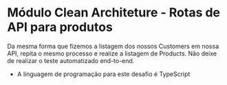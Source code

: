# Módulo Clean Architeture - Rotas de API para produtos

Da mesma forma que fizemos a listagem dos nossos Customers em nossa API, repita o mesmo processo e realize a listagem de Products. Não deixe de realizar o teste automatizado end-to-end.

- A linguagem de programação para este desafio é TypeScript
